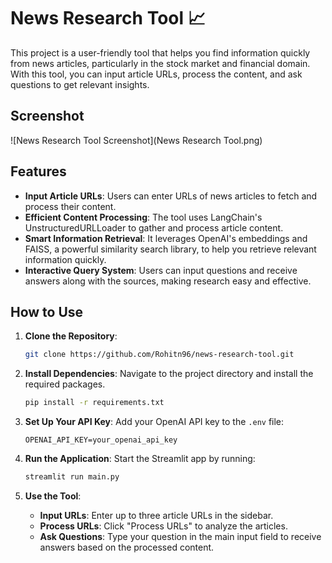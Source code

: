 # News Research Tool 📈

This project is a user-friendly tool that helps you find information quickly from news articles, particularly in the stock market and financial domain. With this tool, you can input article URLs, process the content, and ask questions to get relevant insights.

## Screenshot

![News Research Tool Screenshot](News Research Tool.png)

## Features

- **Input Article URLs**: Users can enter URLs of news articles to fetch and process their content.
- **Efficient Content Processing**: The tool uses LangChain's UnstructuredURLLoader to gather and process article content.
- **Smart Information Retrieval**: It leverages OpenAI's embeddings and FAISS, a powerful similarity search library, to help you retrieve relevant information quickly.
- **Interactive Query System**: Users can input questions and receive answers along with the sources, making research easy and effective.


## How to Use

1. **Clone the Repository**: 
   ```bash
   git clone https://github.com/Rohitn96/news-research-tool.git
   ```
   
2. **Install Dependencies**: 
   Navigate to the project directory and install the required packages.
   ```bash
   pip install -r requirements.txt
   ```

3. **Set Up Your API Key**: 
   Add your OpenAI API key to the `.env` file:
   ```
   OPENAI_API_KEY=your_openai_api_key
   ```

4. **Run the Application**: 
   Start the Streamlit app by running:
   ```bash
   streamlit run main.py
   ```

5. **Use the Tool**:
   - **Input URLs**: Enter up to three article URLs in the sidebar.
   - **Process URLs**: Click "Process URLs" to analyze the articles.
   - **Ask Questions**: Type your question in the main input field to receive answers based on the processed content.

